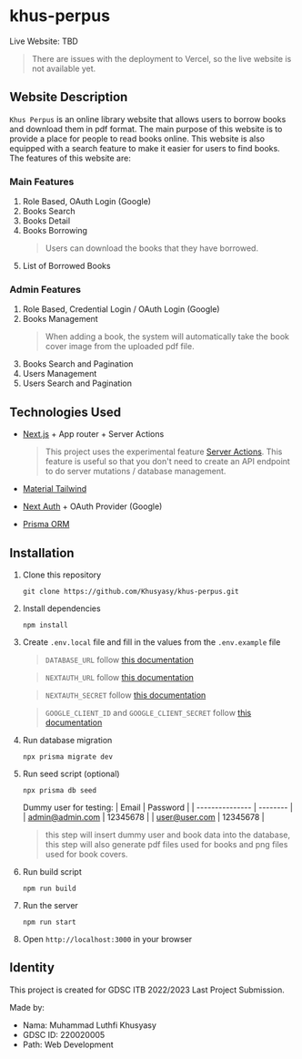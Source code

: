 # khus-perpus

Live Website: TBD

> There are issues with the deployment to Vercel, so the live website is not available yet.

## Website Description

`Khus Perpus` is an online library website that allows users to borrow books and download them in pdf format. The main purpose of this website is to provide a place for people to read books online. This website is also equipped with a search feature to make it easier for users to find books. The features of this website are:

### Main Features

1. Role Based, OAuth Login (Google)
2. Books Search
3. Books Detail
4. Books Borrowing
   > Users can download the books that they have borrowed.
5. List of Borrowed Books
<!-- 6. Give ratings (not implemented yet) -->

### Admin Features

1. Role Based, Credential Login / OAuth Login (Google)
2. Books Management
   > When adding a book, the system will automatically take the book cover image from the uploaded pdf file.
3. Books Search and Pagination
4. Users Management
5. Users Search and Pagination

## Technologies Used

- [Next.js](https://nextjs.org/) + App router + Server Actions

  > This project uses the experimental feature [Server Actions](https://nextjs.org/docs/app/api-reference/functions/server-actions). This feature is useful so that you don't need to create an API endpoint to do server mutations / database management.

- [Material Tailwind](https://material-tailwind.com/)
- [Next Auth](https://next-auth.js.org/) + OAuth Provider (Google)
- [Prisma ORM](https://www.prisma.io/)

## Installation

1. Clone this repository

   ```
   git clone https://github.com/Khusyasy/khus-perpus.git
   ```

2. Install dependencies

   ```
   npm install
   ```

3. Create `.env.local` file and fill in the values from the `.env.example` file

   > `DATABASE_URL` follow [this documentation](https://www.prisma.io/docs/concepts/database-connectors/sqlite#using-a-file-based-sqlite-database)

   > `NEXTAUTH_URL` follow [this documentation](https://next-auth.js.org/configuration/options#nextauth_url)

   > `NEXTAUTH_SECRET` follow [this documentation](https://next-auth.js.org/configuration/options#secret)

   > `GOOGLE_CLIENT_ID` and `GOOGLE_CLIENT_SECRET` follow [this documentation](https://next-auth.js.org/providers/google#configuration)

4. Run database migration

   ```
   npx prisma migrate dev
   ```

5. Run seed script (optional)

   ```
   npx prisma db seed
   ```

   Dummy user for testing:
   | Email | Password |
   | --------------- | -------- |
   | admin@admin.com | 12345678 |
   | user@user.com | 12345678 |

   > this step will insert dummy user and book data into the database, this step will also generate pdf files used for books and png files used for book covers.

6. Run build script

   ```
   npm run build
   ```

7. Run the server

   ```
   npm run start
   ```

8. Open `http://localhost:3000` in your browser

## Identity

This project is created for GDSC ITB 2022/2023 Last Project Submission.

Made by:

- Nama: Muhammad Luthfi Khusyasy
- GDSC ID: 220020005
- Path: Web Development
